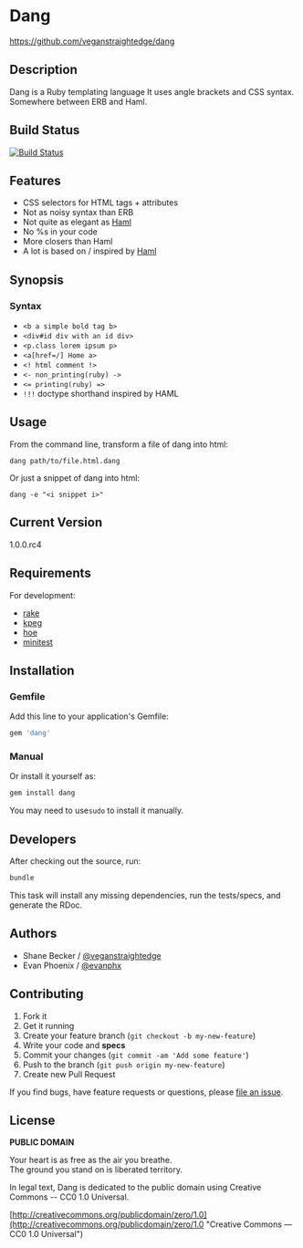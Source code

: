 # Dang

https://github.com/veganstraightedge/dang


## Description

Dang is a Ruby templating language
It uses angle brackets and CSS syntax.
Somewhere between ERB and Haml.


## Build Status

[![Build Status](https://travis-ci.org/veganstraightedge/dang.png?branch=master)](https://travis-ci.org/veganstraightedge/dang)


## Features

* CSS selectors for HTML tags + attributes
* Not as noisy syntax than ERB
* Not quite as elegant as [Haml](http://haml.info)
* No %s in your code
* More closers than Haml
* A lot is based on / inspired by [Haml](http://haml.info)


## Synopsis
### Syntax

* `<b a simple bold tag b>`
* `<div#id div with an id div>`
* `<p.class lorem ipsum p>`
* `<a[href=/] Home a>`
* `<! html comment !>`
* `<- non_printing(ruby) ->`
* `<= printing(ruby) =>`
* `!!!` doctype shorthand inspired by HAML


## Usage

From the command line, transform a file of dang into html:

`dang path/to/file.html.dang`

Or just a snippet of dang into html:

`dang -e "<i snippet i>"`


## Current Version

1.0.0.rc4


## Requirements

For development:

* [rake](https://github.com/jimweirich/rake)
* [kpeg](https://github.com/evanphx/kpeg)
* [hoe](https://github.com/seattlerb/hoe)
* [minitest](https://github.com/seattlerb/minitest)


## Installation

### Gemfile

Add this line to your application's Gemfile:

```ruby
gem 'dang'
```

### Manual

Or install it yourself as:

```bash
gem install dang
```

You may need to use`sudo` to install it manually.


## Developers

After checking out the source, run:

```bash
bundle
```

This task will install any missing dependencies, run the tests/specs, and generate the RDoc.


## Authors

  * Shane Becker / [@veganstraightedge](https://github.com/veganstraightedge)
  * Evan Phoenix / [@evanphx](https://github.com/evanphx)


## Contributing

1. Fork it
2. Get it running
3. Create your feature branch (`git checkout -b my-new-feature`)
4. Write your code and **specs**
5. Commit your changes (`git commit -am 'Add some feature'`)
6. Push to the branch (`git push origin my-new-feature`)
7. Create new Pull Request

If you find bugs, have feature requests or questions, please
[file an issue](https://github.com/veganstraightedge/dang).


## License

**PUBLIC DOMAIN**

Your heart is as free as the air you breathe. <br>
The ground you stand on is liberated territory.

In legal text, Dang is dedicated to the public domain
using Creative Commons -- CC0 1.0 Universal.

[http://creativecommons.org/publicdomain/zero/1.0](http://creativecommons.org/publicdomain/zero/1.0 "Creative Commons &mdash; CC0 1.0 Universal")

